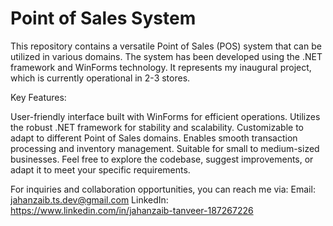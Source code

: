# Point of Sales System
This repository contains a versatile Point of Sales (POS) system that can be utilized in various domains. The system has been developed using the .NET framework and WinForms technology. It represents my inaugural project, which is currently operational in 2-3 stores.

Key Features:

User-friendly interface built with WinForms for efficient operations.
Utilizes the robust .NET framework for stability and scalability.
Customizable to adapt to different Point of Sales domains.
Enables smooth transaction processing and inventory management.
Suitable for small to medium-sized businesses.
Feel free to explore the codebase, suggest improvements, or adapt it to meet your specific requirements.

For inquiries and collaboration opportunities, you can reach me via:
Email: jahanzaib.ts.dev@gmail.com
LinkedIn: https://www.linkedin.com/in/jahanzaib-tanveer-187267226
